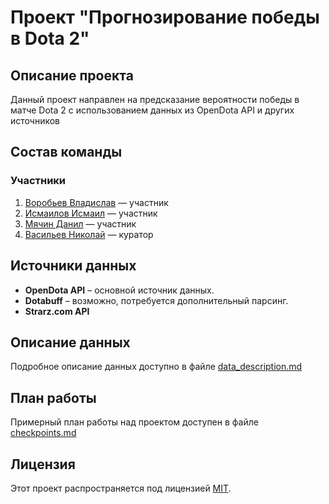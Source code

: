 # Проект "Прогнозирование победы в Dota 2"

## Описание проекта
Данный проект направлен на предсказание вероятности победы в матче Dota 2 с использованием данных из OpenDota API и других источников

## Состав команды
### Участники
1. [Воробьев Владислав](https://t.me/vrvorobyev) — участник
2. [Исмаилов Исмаил](t.me/kitsyame) — участник
3. [Мячин Данил](https://t.me/math_hse_boy) — участник
4. [Васильев Николай](https://t.me/nnvasilevkk) — куратор

## Источники данных
- **OpenDota API** – основной источник данных.
- **Dotabuff** – возможно, потребуется дополнительный парсинг.
- **Strarz.com API**

## Описание данных
Подробное описание данных доступно в файле [data_description.md](data_description.md)

## План работы
Примерный план работы над проектом доступен в файле [checkpoints.md](checkpoints.md)

## Лицензия
Этот проект распространяется под лицензией [MIT](LICENSE).